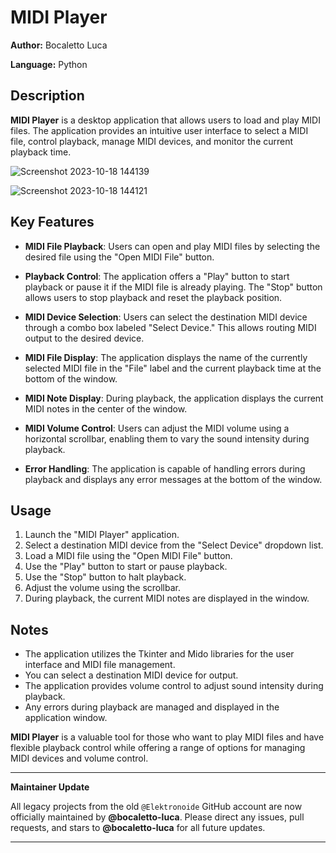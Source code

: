 # MIDI Player

**Author:** Bocaletto Luca

**Language:** Python

## Description

**MIDI Player** is a desktop application that allows users to load and play MIDI files. The application provides an intuitive user interface to select a MIDI file, control playback, manage MIDI devices, and monitor the current playback time.

![Screenshot 2023-10-18 144139](https://github.com/elektronoide/Midi-Player/assets/134635227/f650f32d-52ad-47bc-84d6-ff03c28d2bbf)

![Screenshot 2023-10-18 144121](https://github.com/elektronoide/Midi-Player/assets/134635227/5f4a934e-027e-464a-be3d-9265a79efe20)

## Key Features

- **MIDI File Playback**: Users can open and play MIDI files by selecting the desired file using the "Open MIDI File" button.

- **Playback Control**: The application offers a "Play" button to start playback or pause it if the MIDI file is already playing. The "Stop" button allows users to stop playback and reset the playback position.

- **MIDI Device Selection**: Users can select the destination MIDI device through a combo box labeled "Select Device." This allows routing MIDI output to the desired device.

- **MIDI File Display**: The application displays the name of the currently selected MIDI file in the "File" label and the current playback time at the bottom of the window.

- **MIDI Note Display**: During playback, the application displays the current MIDI notes in the center of the window.

- **MIDI Volume Control**: Users can adjust the MIDI volume using a horizontal scrollbar, enabling them to vary the sound intensity during playback.

- **Error Handling**: The application is capable of handling errors during playback and displays any error messages at the bottom of the window.

## Usage

1. Launch the "MIDI Player" application.
2. Select a destination MIDI device from the "Select Device" dropdown list.
3. Load a MIDI file using the "Open MIDI File" button.
4. Use the "Play" button to start or pause playback.
5. Use the "Stop" button to halt playback.
6. Adjust the volume using the scrollbar.
7. During playback, the current MIDI notes are displayed in the window.

## Notes

- The application utilizes the Tkinter and Mido libraries for the user interface and MIDI file management.
- You can select a destination MIDI device for output.
- The application provides volume control to adjust sound intensity during playback.
- Any errors during playback are managed and displayed in the application window.

**MIDI Player** is a valuable tool for those who want to play MIDI files and have flexible playback control while offering a range of options for managing MIDI devices and volume control.

---

**Maintainer Update**

All legacy projects from the old `@Elektronoide` GitHub account are now officially maintained by **@bocaletto-luca**. Please direct any issues, pull requests, and stars to **@bocaletto-luca** for all future updates.

---
